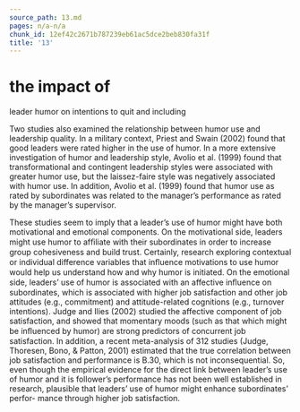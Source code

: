 ```yaml
---
source_path: 13.md
pages: n/a-n/a
chunk_id: 12ef42c2671b787239eb61ac5dce2beb830fa31f
title: '13'
---
```

# the impact of

leader humor on intentions to quit and including

Two studies also examined the relationship between humor use and leadership quality. In a military context, Priest and Swain (2002) found that good leaders were rated higher in the use of humor. In a more extensive investigation of humor and leadership style, Avolio et al. (1999) found that transformational and contingent leadership styles were associated with greater humor use, but the laissez-faire style was negatively associated with humor use. In addition, Avolio et al. (1999) found that humor use as rated by subordinates was related to the manager’s performance as rated by the manager’s supervisor.

These studies seem to imply that a leader’s use of humor might have both motivational and emotional components. On the motivational side, leaders might use humor to afﬁliate with their subordinates in order to increase group cohesiveness and build trust. Certainly, research exploring contextual or individual difference variables that inﬂuence motivations to use humor would help us understand how and why humor is initiated. On the emotional side, leaders’ use of humor is associated with an affective inﬂuence on subordinates, which is associated with higher job satisfaction and other job attitudes (e.g., commitment) and attitude-related cognitions (e.g., turnover intentions). Judge and Ilies (2002) studied the affective component of job satisfaction, and showed that momentary moods (such as that which might be inﬂuenced by humor) are strong predictors of concurrent job satisfaction. In addition, a recent meta-analysis of 312 studies (Judge, Thoresen, Bono, & Patton, 2001) estimated that the true correlation between job satisfaction and performance is B.30, which is not inconsequential. So, even though the empirical evidence for the direct link between leader’s use of humor and it is follower’s performance has not been well established in research, plausible that leaders’ use of humor might enhance subordinates’ perfor- mance through higher job satisfaction.
